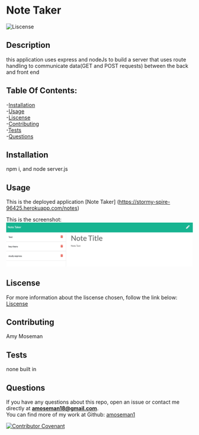 # Note Taker

![Liscense](https://img.shields.io/badge/license-MIT-blue.svg)

## Description

this application uses express and nodeJs to build a server that uses route handling to communicate data(GET and POST requests) between the back and front end

## Table Of Contents:

-[Installation](#Installation) </br> -[Usage](#Usage) </br> -[Liscense](#Liscense) </br> -[Contributing](#Contributing) </br> -[Tests](#Tests) </br> -[Questions](#Questions)

## Installation

npm i, and node server.js

## Usage

This is the deployed application [Note Taker] (https://stormy-spire-96425.herokuapp.com/notes)

This is the screenshot:
<img src="Develop/application.png">

## Liscense

For more information about the liscense chosen, follow the link below:
[Liscense](https://opensource.org/liscenses/MIT)

## Contributing

Amy Moseman

## Tests

none built in

## Questions

If you have any questions about this repo, open an issue or contact me directly at **amoseman18@gmail.com**. </br>
You can find more of my work at Github: [amoseman1](https://github.com/amoseman1/)

[![Contributor Covenant](https://img.shields.io/badge/Contributor%20Covenant-v2.0%20adopted-ff69b4.svg)](code_of_conduct.md)
